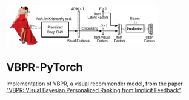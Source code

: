 <img src="./vbpr.png" width="400png"></img>

# VBPR-PyTorch

Implementation of VBPR, a visual recommender model, from the paper ["VBPR: Visual Bayesian Personalized Ranking from Implicit Feedback"](https://arxiv.org/abs/1510.01784)
